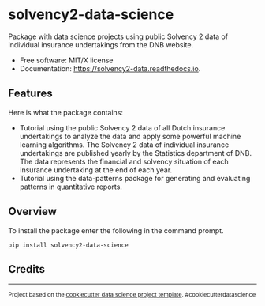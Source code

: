 solvency2-data-science
==============================

Package with data science projects using public Solvency 2 data of individual insurance undertakings from the DNB website. 

* Free software: MIT/X license
* Documentation: https://solvency2-data.readthedocs.io.

Features
--------

Here is what the package contains:

- Tutorial using the public Solvency 2 data of all Dutch insurance undertakings to analyze the data and apply some powerful machine learning algorithms. The Solvency 2 data of individual insurance undertakings are published yearly by the Statistics department of DNB. The data represents the financial and solvency situation of each insurance undertaking at the end of each year.
- Tutorial using the data-patterns package for generating and evaluating patterns in quantitative reports.


Overview
--------

To install the package enter the following in the command prompt.

    pip install solvency2-data-science
    

Credits
-------


--------

<p><small>Project based on the <a target="_blank" href="https://drivendata.github.io/cookiecutter-data-science/">cookiecutter data science project template</a>. #cookiecutterdatascience</small></p>
